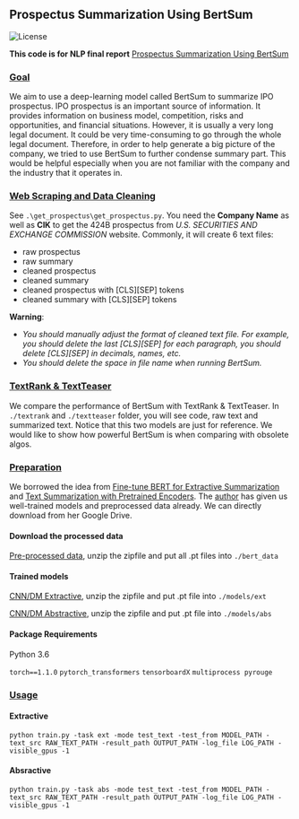 ## Prospectus Summarization Using BertSum

![License](https://img.shields.io/badge/license-apache2_2-blue.svg)

**This code is for NLP final report** [Prospectus Summarization Using BertSum](https://github.com/guozhonghao1994/Prospectus_Summarization_Using_BertSum/blob/master/Final%20Report.pdf)

### [Goal](#readme)
We aim to use a deep-learning model called BertSum to summarize IPO prospectus. IPO prospectus is an important source of information. It provides information on business model, competition, risks and opportunities, and financial situations. However, it is usually a very long legal document. It could be very time-consuming to go through the whole legal document. Therefore, in order to help generate a big picture of the company, we tried to use BertSum to further condense summary part. This would be helpful especially when you are not familiar with the company and the industry that it operates in.

### [Web Scraping and Data Cleaning](#readme)
See `.\get_prospectus\get_prospectus.py`. You need the **Company Name** as well as **CIK** to get the 424B prospectus from *U.S. SECURITIES AND EXCHANGE COMMISSION* website. Commonly, it will create 6 text files:
- raw prospectus
- raw summary
- cleaned prospectus
- cleaned summary
- cleaned prospectus with [CLS][SEP] tokens
- cleaned summary with [CLS][SEP] tokens

**Warning**: 
- *You should manually adjust the format of cleaned text file. For example, you should delete the last [CLS][SEP] for each paragraph, you should delete [CLS][SEP] in decimals, names, etc.*
- *You should delete the space in file name when running BertSum.*

### [TextRank & TextTeaser](#readme)
We compare the performance of BertSum with TextRank & TextTeaser. In `./textrank` and `./textteaser` folder, you will see code, raw text and summarized text. Notice that this two models are just for reference. We would like to show how powerful BertSum is when comparing with obsolete algos.

### [Preparation](#readme)
We borrowed the idea from [Fine-tune BERT for Extractive Summarization](https://arxiv.org/pdf/1903.10318.pdf) and [Text Summarization with Pretrained Encoders](https://www.aclweb.org/anthology/D19-1387.pdf). The [author](https://github.com/nlpyang/PreSumm/tree/dev) has given us well-trained models and preprocessed data already. We can directly download from her Google Drive.
#### Download the processed data
[Pre-processed data](https://drive.google.com/file/d/1DN7ClZCCXsk2KegmC6t4ClBwtAf5galI/view), unzip the zipfile and put all .pt files into `./bert_data`
#### Trained models
[CNN/DM Extractive](https://drive.google.com/file/d/1kKWoV0QCbeIuFt85beQgJ4v0lujaXobJ/view), unzip the zipfile and put .pt file into `./models/ext`

[CNN/DM Abstractive](https://drive.google.com/file/d/1-IKVCtc4Q-BdZpjXc4s70_fRsWnjtYLr/view), unzip the zipfile and put .pt file into `./models/abs`

#### Package Requirements
Python 3.6

`torch==1.1.0` `pytorch_transformers` `tensorboardX` `multiprocess pyrouge`

### [Usage](#readme)
#### Extractive
```
python train.py -task ext -mode test_text -test_from MODEL_PATH -text_src RAW_TEXT_PATH -result_path OUTPUT_PATH -log_file LOG_PATH -visible_gpus -1
```

#### Absractive
```
python train.py -task abs -mode test_text -test_from MODEL_PATH -text_src RAW_TEXT_PATH -result_path OUTPUT_PATH -log_file LOG_PATH -visible_gpus -1
```
